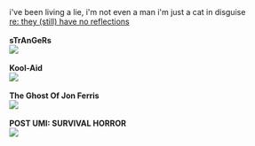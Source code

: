 <html lang="en">
<head>
  <meta charset="UTF-8">
  <meta name="viewport" content="width=device-width, initial-scale=1.0">
  <title>ininteligible</title>
  <style>

    :root {
      --bg-color: #111;
      --text-color: #f8f8f2;
      --link-color: #ff4971; /* Neon red for links and bold text */
      --sepia-color: #c0c090; /* Nuevo color sepia */
    }

    body {
      background-color: var(--bg-color);
      color: var(--text-color);
      font-family: 'Crystal', Arial, sans-serif; /* Use custom font first */
      transition: background-color 0.5s, color 0.5s;
    }

    a {
      color: var(--link-color);
    }

    strong {
      color: var(--link-color);
    }

    #text {
      display: inline-block;
      overflow: hidden;
      white-space: nowrap;
      border-right: 0.15em solid var(--text-color);
      animation: typing 4s steps(14), blink-caret 0.75s step-end infinite;
    }
    @keyframes typing {
      from {
        width: 0;
      }
      to {
        width: 100%;
      }
    }
    @keyframes blink-caret {
      from,
      to {
        border-color: transparent;
      }
      50% {
        border-color: var(--text-color);
      }
    }
    #cat {
      font-family: monospace;
      white-space: pre;
      font-size: 20px;
    }
    #textBubble {
      background-color: #28282B;
      border-radius: 10px;
      padding: 10px;
      margin-top: 20px;
    }
  </style>
</head>

<body>
i've been living a lie, i'm not even a man i'm just a cat in disguise<br>
  <a href="/uploads/foryoureyes/theystillhavenoreflections.mov">re: they (still) have no reflections</a><br>
<br>
<b>sTrAnGeRs</b><br>
<img src="https://ininteligible.com/uploads/foryoureyes/strangers.jpeg"><br>
<br>
<b>Kool-Aid</b><br>
<img src="https://ininteligible.com/uploads/foryoureyes/koolaid.png"><br>
<br>
<b>The Ghost Of Jon Ferris</b><br>
<img src="https://ininteligible.com/uploads/foryoureyes/ferris.png"><br>
<br>
<b>POST UMI: SURVIVAL HORROR</b><br>
<img src="https://ininteligible.com/uploads/foryoureyes/postumisurvivalhorror.PNG"><br>

</body>

</html>